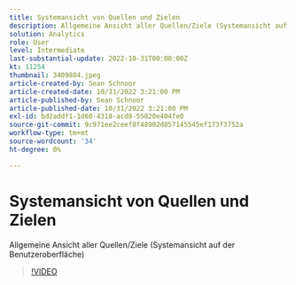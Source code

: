 ```yaml
---
title: Systemansicht von Quellen und Zielen
description: Allgemeine Ansicht aller Quellen/Ziele (Systemansicht auf der Benutzeroberfläche)
solution: Analytics
role: User
level: Intermediate
last-substantial-update: 2022-10-31T00:00:00Z
kt: 11254
thumbnail: 3409884.jpeg
article-created-by: Sean Schnoor
article-created-date: 10/31/2022 3:21:00 PM
article-published-by: Sean Schnoor
article-published-date: 10/31/2022 3:21:00 PM
exl-id: bd2addf1-1d60-4318-acd8-55820e404fe0
source-git-commit: 9c971ee2ceef8f48902d857145545ef173f3752a
workflow-type: tm+mt
source-wordcount: '34'
ht-degree: 0%

---
```


# Systemansicht von Quellen und Zielen

Allgemeine Ansicht aller Quellen/Ziele (Systemansicht auf der Benutzeroberfläche)

>[!VIDEO](https://video.tv.adobe.com/v/3409884/?quality=12&learn=on)
